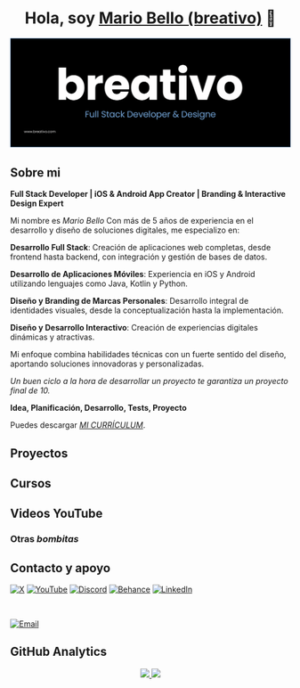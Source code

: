 <div align="center">
<h1 align="center">Hola, soy <a href="https://breativo.com">Mario Bello (breativo)</a> 👋</h1>
</div>

![Banner breativo](/img/header_breativo.png)

## Sobre mi
**Full Stack Developer | iOS & Android App Creator | Branding & Interactive Design Expert**

Mi nombre es *Mario Bello* Con más de 5 años de experiencia en el desarrollo y diseño de soluciones digitales, me especializo en:

**Desarrollo Full Stack**: Creación de aplicaciones web completas, desde frontend hasta backend, con integración y gestión de bases de datos.

**Desarrollo de Aplicaciones Móviles**: Experiencia en iOS y Android utilizando lenguajes como Java, Kotlin y Python.
    
**Diseño y Branding de Marcas Personales**: Desarrollo integral de identidades visuales, desde la conceptualización hasta la implementación.
    
**Diseño y Desarrollo Interactivo**: Creación de experiencias digitales dinámicas y atractivas.

Mi enfoque combina habilidades técnicas con un fuerte sentido del diseño, aportando soluciones innovadoras y personalizadas.

*Un buen ciclo a la hora de desarrollar un proyecto te garantiza un proyecto final de 10.*
</br>

**Idea, Planificación, Desarrollo, Tests, Proyecto**
</br>


Puedes descargar [*MI CURRÍCULUM*](pdf/curriculum%20Mario%20Bello%20García.pdf).
## Proyectos


## Cursos

## Videos YouTube

### Otras *bombitas* 

## Contacto y apoyo
[![X](https://img.shields.io/badge/X-@breativo-000000?style=for-the-badge&logo=x&logoColor=white&labelColor=101010)](https://x.com/tu_usuario)
[![YouTube](https://img.shields.io/badge/YouTube-@breativo-FF0000?style=for-the-badge&logo=youtube&logoColor=white&labelColor=101010)](https://www.youtube.com/c/tu_canal)
[![Discord](https://img.shields.io/badge/Discord-breativo-5865F2?style=for-the-badge&logo=discord&logoColor=white&labelColor=101010)](https://discord.com/invite/tuinvitacion)
[![Behance](https://img.shields.io/badge/behance-breativo-000000?style=for-the-badge&logo=behance&logoColor=white&labelColor=101010)](https://www.behance.net/tuperfil)
[![LinkedIn](https://img.shields.io/badge/LinkedIn-breativo-0A66C2?style=for-the-badge&logo=linkedin&logoColor=white&labelColor=101010)](https://www.linkedin.com/in/tuperfil)

</br>

[![Email](https://img.shields.io/badge/email-mariobellogarcia@gmail.com-0149fc?style=for-the-badge&logo=gmail&logoColor=white&labelColor=101010)](mailto:braismoure@mouredev.com)

## GitHub Analytics

<p align="center">
<a href="https://github.com/breativo">
  <img height="140em" src="https://github-readme-stats-eight-theta.vercel.app/api?username=breativo&show_icons=true&theme=algolia&include_all_commits=true&count_private=true"/>
  <img height="140em" src="https://github-readme-stats-eight-theta.vercel.app/api/top-langs/?username=breativo&layout=compact&langs_count=8&theme=algolia"/>
</a>
</p>